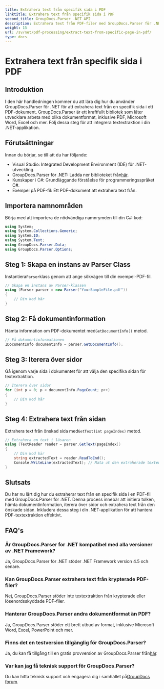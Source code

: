 ```yaml
---
title: Extrahera text från specifik sida i PDF
linktitle: Extrahera text från specifik sida i PDF
second_title: GroupDocs.Parser .NET API
description: Extrahera text från PDF-filer med GroupDocs.Parser för .NET. Hämta enkelt specifikt sidinnehåll med detta kraftfulla bibliotek.
weight: 15
url: /sv/net/pdf-processing/extract-text-from-specific-page-in-pdf/
type: docs
---
```

# Extrahera text från specifik sida i PDF

## Introduktion
I den här handledningen kommer du att lära dig hur du använder GroupDocs.Parser för .NET för att extrahera text från en specifik sida i ett PDF-dokument. GroupDocs.Parser är ett kraftfullt bibliotek som låter utvecklare arbeta med olika dokumentformat, inklusive PDF, Microsoft Word, Excel och mer. Följ dessa steg för att integrera textextraktion i din .NET-applikation.
## Förutsättningar
Innan du börjar, se till att du har följande:
- Visual Studio: Integrated Development Environment (IDE) för .NET-utveckling.
-  GroupDocs.Parser för .NET: Ladda ner biblioteket från[här](https://releases.groupdocs.com/parser/net/).
- Kunskaper i C#: Grundläggande förståelse för programmeringsspråket C#.
- Exempel på PDF-fil: Ett PDF-dokument att extrahera text från.

## Importera namnområden
Börja med att importera de nödvändiga namnrymden till din C#-kod:
```csharp
using System;
using System.Collections.Generic;
using System.IO;
using System.Text;
using GroupDocs.Parser.Data;
using GroupDocs.Parser.Options;
```
## Steg 1: Skapa en instans av Parser Class
 Instantiera`Parser`klass genom att ange sökvägen till din exempel-PDF-fil.
```csharp
// Skapa en instans av Parser-klassen
using (Parser parser = new Parser("YourSampleFile.pdf"))
{
    // Din kod här
}
```
## Steg 2: Få dokumentinformation
 Hämta information om PDF-dokumentet med`GetDocumentInfo()` metod.
```csharp
// Få dokumentinformationen
IDocumentInfo documentInfo = parser.GetDocumentInfo();
```
## Steg 3: Iterera över sidor
Gå igenom varje sida i dokumentet för att välja den specifika sidan för textextraktion.
```csharp
// Iterera över sidor
for (int p = 0; p < documentInfo.PageCount; p++)
{
    // Din kod här
}
```
## Steg 4: Extrahera text från sidan
 Extrahera text från önskad sida med`GetText(int pageIndex)` metod.
```csharp
// Extrahera en text i läsaren
using (TextReader reader = parser.GetText(pageIndex))
{
    // Din kod här
    string extractedText = reader.ReadToEnd();
    Console.WriteLine(extractedText); // Mata ut den extraherade texten
}
```

## Slutsats
Du har nu lärt dig hur du extraherar text från en specifik sida i en PDF-fil med GroupDocs.Parser för .NET. Denna process innebär att initiera tolken, hämta dokumentinformation, iterera över sidor och extrahera text från den önskade sidan. Inkludera dessa steg i din .NET-applikation för att hantera PDF-textextraktion effektivt.

## FAQ's
### Är GroupDocs.Parser for .NET kompatibel med alla versioner av .NET Framework?
Ja, GroupDocs.Parser för .NET stöder .NET Framework version 4.5 och senare.
### Kan GroupDocs.Parser extrahera text från krypterade PDF-filer?
Nej, GroupDocs.Parser stöder inte textextraktion från krypterade eller lösenordsskyddade PDF-filer.
### Hanterar GroupDocs.Parser andra dokumentformat än PDF?
Ja, GroupDocs.Parser stöder ett brett utbud av format, inklusive Microsoft Word, Excel, PowerPoint och mer.
### Finns det en testversion tillgänglig för GroupDocs.Parser?
 Ja, du kan få tillgång till en gratis provversion av GroupDocs.Parser från[här](https://releases.groupdocs.com/).
### Var kan jag få teknisk support för GroupDocs.Parser?
 Du kan hitta teknisk support och engagera dig i samhället på[GroupDocs forum](https://forum.groupdocs.com/c/parser/17).